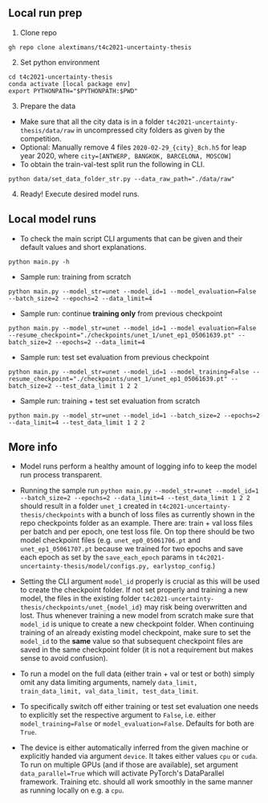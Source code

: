 ## Local run prep

1. Clone repo
```
gh repo clone alextimans/t4c2021-uncertainty-thesis
```

2. Set python environment
```
cd t4c2021-uncertainty-thesis
conda activate [local package env]
export PYTHONPATH="$PYTHONPATH:$PWD"
```

3. Prepare the data
  - Make sure that all the city data is in a folder ```t4c2021-uncertainty-thesis/data/raw``` in uncompressed city folders as given by the competition.
  - Optional: Manually remove 4 files ```2020-02-29_{city}_8ch.h5``` for leap year 2020, where ```city=[ANTWERP, BANGKOK, BARCELONA, MOSCOW]```
  - To obtain the train-val-test split run the following in CLI.
  ```
  python data/set_data_folder_str.py --data_raw_path="./data/raw"
  ```

4. Ready! Execute desired model runs.

## Local model runs

- To check the main script CLI arguments that can be given and their default values and short explanations.
```
python main.py -h
```

- Sample run: training from scratch
```
python main.py --model_str=unet --model_id=1 --model_evaluation=False --batch_size=2 --epochs=2 --data_limit=4
```

- Sample run: continue **training only** from previous checkpoint
```
python main.py --model_str=unet --model_id=1 --model_evaluation=False --resume_checkpoint="./checkpoints/unet_1/unet_ep1_05061639.pt" --batch_size=2 --epochs=2 --data_limit=4
```

- Sample run: test set evaluation from previous checkpoint
```
python main.py --model_str=unet --model_id=1 --model_training=False --resume_checkpoint="./checkpoints/unet_1/unet_ep1_05061639.pt" --batch_size=2 --test_data_limit 1 2 2
```

- Sample run: training + test set evaluation from scratch
```
python main.py --model_str=unet --model_id=1 --batch_size=2 --epochs=2 --data_limit=4 --test_data_limit 1 2 2
```

## More info

- Model runs perform a healthy amount of logging info to keep the model run process transparent.

- Running the sample run ```python main.py --model_str=unet --model_id=1 --batch_size=2 --epochs=2 --data_limit=4 --test_data_limit 1 2 2``` should result in a folder ```unet_1``` created in ```t4c2021-uncertainty-thesis/checkpoints``` with a bunch of loss files as currently shown in the repo checkpoints folder as an example. There are: train + val loss files per batch and per epoch, one test loss file. On top there should be two model checkpoint files (e.g. ```unet_ep0_05061706.pt``` and ```unet_ep1_05061707.pt``` because we trained for two epochs and save each epoch as set by the ```save_each_epoch``` params in ```t4c2021-uncertainty-thesis/model/configs.py, earlystop_config```.)

- Setting the CLI argument ```model_id``` properly is crucial as this will be used to create the checkpoint folder. If not set properly and training a new model, the files in the existing folder ```t4c2021-uncertainty-thesis/checkpoints/unet_{model_id}``` may risk being overwritten and lost. Thus whenever training a new model from scratch make sure that ```model_id``` is unique to create a new checkpoint folder. When continuing training of an already existing model checkpoint, make sure to set the ```model_id``` to the **same** value so that subsequent checkpoint files are saved in the same checkpoint folder (it is not a requirement but makes sense to avoid confusion). 

- To run a model on the full data (either train + val or test or both) simply omit any data limiting arguments, namely ```data_limit, train_data_limit, val_data_limit, test_data_limit```. 

- To specifically switch off either training or test set evaluation one needs to explicitly set the respective argument to ```False```, i.e. either ```model_training=False``` or ```model_evaluation=False```. Defaults for both are ```True```.

- The device is either automatically inferred from the given machine or explicitly handed via argument ```device```. It takes either values ```cpu``` or ```cuda```. To run on multiple GPUs (and if those are available), set argument ```data_parallel=True``` which will activate PyTorch's DataParallel framework. Training etc. should all work smoothly in the same manner as running locally on e.g. a ```cpu```.
